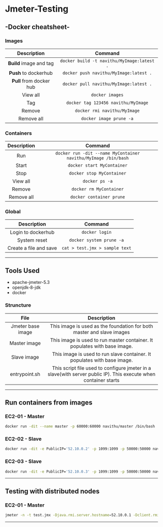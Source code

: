 # Jmeter-Testing

## -Docker cheatsheet-

### Images

|       Description        |                  Command                   |
| :----------------------: | :----------------------------------------: |
| **Build** image and tag  | `docker build -t navithu/MyImage:latest .` |
|  **Push** to dockerhub   |   `docker push navithu/MyImage:latest .`   |
| **Pull** from docker hub |   `docker pull navithu/MyImage:latest .`   |
|         View all         |              `docker images`               |
|           Tag            |    `docker tag 123456 navithu/MyImage`     |
|          Remove          |        `docker rmi navithu/MyImage`        |
|        Remove all        |          `docker image prune -a`           |

### Containers

| Description |                            Command                             |
| :---------: | :------------------------------------------------------------: |
|     Run     | `docker run -dit --name MyContainer navithu/MyImage /bin/bash` |
|    Start    |                   `docker start MyContainer`                   |
|    Stop     |                   `docker stop MyContainer`                    |
|  View all   |                         `docker ps -a`                         |
|   Remove    |                    `docker rm MyContainer`                     |
| Remove all  |                    `docker container prune`                    |

### Global

|      Description       |            Command             |
| :--------------------: | :----------------------------: |
|   Login to dockerhub   |         `docker login`         |
|      System reset      |    `docker system prune -a`    |
| Create a file and save | `cat > test.jmx > sample text` |

---

## Tools Used

- apache-jmeter-5.3
- openjdk-8-jdk
- docker

### Struncture

|       File        |                                                   Description                                                   |
| :---------------: | :-------------------------------------------------------------------------------------------------------------: |
| Jmeter base image |                      This image is used as the foundation for both master and slave images                      |
|   Master image    |                    This image is used to run master container. It populates with base image.                    |
|    Slave image    |                    This image is used to run slave container. It populates with base image.                     |
|   entrypoint.sh   | This script file used to configure jmeter in a slave(with server public IP). This execute when container starts |

---

## Run containers from images

### EC2-01 - Master

```bash
docker run -dit --name master -p 60000:60000 navithu/master /bin/bash
```

### EC2-02 - Slave

```bash
docker run -dit -e PublicIP='52.10.0.2' -p 1099:1099 -p 50000:50000 navithu/slave /bin/bash
```

### EC2-03 - Slave

```bash
docker run -dit -e PublicIP='52.10.0.3' -p 1099:1099 -p 50000:50000 navithu/slave /bin/bash
```

---

## Testing with distributed nodes

### EC2-01 - Master

```bash
jmeter -n -t test.jmx -Djava.rmi.server.hostname=52.10.0.1 -Dclient.rmi.localport=60000 -R52.10.0.2,52.10.0.3
```

---

